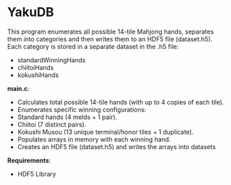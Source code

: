# YakuDB
This program enumerates all possible 14-tile Mahjong hands, separates them into categories and then writes them to an HDF5 file (dataset.h5). Each category is stored in a separate dataset in the .h5 file:

- standardWinningHands
- chiitoiHands
- kokushiHands

**main.c**: 
- Calculates total possible 14-tile hands (with up to 4 copies of each tile).
- Enumerates specific winning configurations:
- Standard hands (4 melds + 1 pair).
- Chiitoi (7 distinct pairs).
- Kokushi Musou (13 unique terminal/honor tiles + 1 duplicate).
- Populates arrays in memory with each winning hand.
- Creates an HDF5 file (dataset.h5) and writes the arrays into datasets

**Requirements**:
- HDF5 Library
